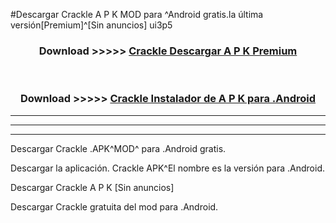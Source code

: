 #Descargar Crackle  A P K MOD para ^Android gratis.la última versión[Premium]^[Sin anuncios] ui3p5



<div align="center">
<h3>Download >>>>> <a href="https://es-web.web.app/?es= Crackle ">Crackle  Descargar A P K Premium</a></h3><br>

<h3>Download >>>>> <a href="https://es-web.web.app/?es= Crackle ">Crackle  Instalador de A P K para .Android</a></h3>
</div>


----------------------------------------------------------

----------------------------------------------------------

----------------------------------------------------------

Descargar Crackle  .APK^MOD^ para .Android gratis.

Descargar la aplicación. Crackle  APK^El nombre es la versión para .Android.

Descargar Crackle  A P K [Sin anuncios]

Descargar Crackle  gratuita del mod para .Android.